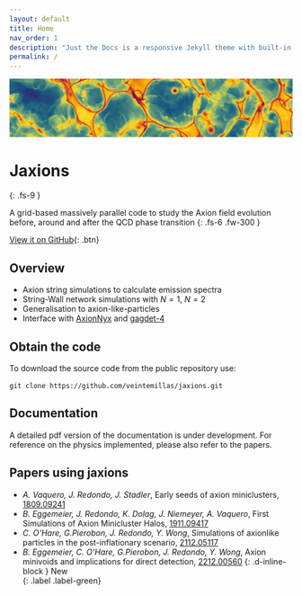 ```yaml
---
layout: default
title: Home
nav_order: 1
description: "Just the Docs is a responsive Jekyll theme with built-in search that is easily customizable and hosted on GitHub Pages."
permalink: /
---
```

<script
  src="https://cdn.mathjax.org/mathjax/latest/MathJax.js?config=TeX-AMS-MML_HTMLorMML"
  type="text/javascript">
</script>

<img src="images/cover.png" width="800">

# Jaxions
{: .fs-9 }

A grid-based massively parallel code to study the Axion field evolution before, around and after the QCD phase transition
{: .fs-6 .fw-300 }

[View it on GitHub][Jaxions repo]{: .btn}

## Overview 

- Axion string simulations to calculate emission spectra
- String-Wall network simulations with $N=1$, $N=2$
- Generalisation to axion-like-particles 
- Interface with [AxionNyx][AxioNyx repo] and [gagdet-4][gadget4 repo] 

## Obtain the code

To download the source code from the public repository use:

```
git clone https://github.com/veintemillas/jaxions.git
```

## Documentation

A detailed pdf version of the documentation is under development. For reference on the physics implemented, please also refer to the papers.

## Papers using jaxions 
- *A. Vaquero, J. Redondo, J. Stadler*, Early seeds of axion miniclusters, [1809.09241](https://arxiv.org/abs/1809.09241)
- *B. Eggemeier, J. Redondo, K. Dolag, J. Niemeyer, A. Vaquero*, First Simulations of Axion Minicluster Halos, [1911.09417](https://arxiv.org/abs/1911.09417)
- *C. O'Hare, G.Pierobon, J. Redondo, Y. Wong*, Simulations of axionlike particles in the post-inflationary scenario, [2112.05117](https://arxiv.org/abs/2112.05117)
- *B. Eggemeier, C. O'Hare, G.Pierobon, J. Redondo, Y. Wong*, Axion minivoids and implications for direct detection, [2212.00560](https://arxiv.org/abs/2212.00560)
  {: .d-inline-block }
  New  
  {: .label .label-green}


[Jaxions repo]: https://github.com/veintemillas/jaxions/
[gadget4 repo]: https://wwwmpa.mpa-garching.mpg.de/gadget4/
[AxioNyx repo]: https://github.com/axionyx/axionyx_1.0
